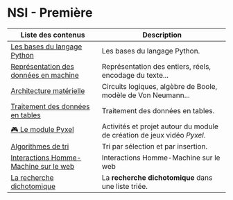 # NSI - Première

| Liste des contenus                           | Description                         |
| -------------------------------------------- | ----------------------------------- |
| [Les bases du langage Python](bases_python/index.md) | Les bases du langage Python. |
| [Représentation des données en machine](representation_donnees/index.md) | Représentation des entiers, réels, encodage du texte... |
| [Architecture matérielle](archi/index.md) | Circuits logiques, algèbre de Boole, modèle de Von Neumann... |
| [Traitement des données en tables](traitement_donnees/index.md) | Traitement des données en tables. |
| [:video_game: Le module Pyxel](pyxel/index.md) | Activités et projet autour du module de création de jeux vidéo *Pyxel*. |
| [Algorithmes de tri](tris/index.md) | Tri par sélection et par insertion. |
| [Interactions Homme-Machine sur le web](ihm/index.md) | Interactions Homme-Machine sur le web |
| [La recherche dichotomique](dicho/index.md) | La **recherche dichotomique** dans une liste triée. |